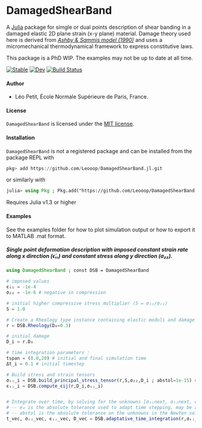 # DamagedShearBand

A [Julia](http://julialang.org) package for simgle or dual points description of shear banding in a damaged elastic 2D plane strain (x-y plane) material. Damage theory used here is derived from [*Ashby & Sammis model (1990)*](https://link.springer.com/article/10.1007/BF00878002) and uses a micromechanical thermodynamical framework to express constitutive laws. 

This package is a PhD WIP. The examples may not be up to date at all time.

[![Stable](https://img.shields.io/badge/docs-stable-blue.svg)](https://Leooop.github.io/DamagedShearBand.jl/stable)
[![Dev](https://img.shields.io/badge/docs-dev-blue.svg)](https://Leooop.github.io/DamagedShearBand.jl/dev)
[![Build Status](https://github.com/Leooop/DamagedShearBand.jl/workflows/CI/badge.svg)](https://github.com/Leooop/DamagedShearBand.jl/actions)

#### Author
- Léo Petit, École Normale Supérieure de Paris, France.

#### License

`DamagedShearBand` is licensed under the [MIT license](./LICENSE.md).

#### Installation

`DamagedShearBand` is not a registered package and can be installed from the package REPL with
```julia
pkg> add https://github.com/Leooop/DamagedShearBand.jl.git
```
or similarly with
```julia
julia> using Pkg ; Pkg.add("https://github.com/Leooop/DamagedShearBand.jl.git")
```
Requires Julia v1.3 or higher

#### Examples

See the examples folder for how to plot simulation output or how to export it to MATLAB .mat format.

##### Single point deformation description with imposed constant strain rate along x direction (ϵ̇₁₁) and constant stress along y direction (σ₂₂).

```julia
using DamagedShearBand ; const DSB = DamagedShearBand

# imposed values
ϵ̇₁₁ = -1e-4
σ₂₂ = -1e-6 # negative in compression

# initial higher compressive stress multiplier (S = σ₁₁/σ₂₂)
S = 1.0

# Create a Rheology type instance containing elastic moduli and damage parameters. Change default values by  supplying keywords arguments.
r = DSB.Rheology(D₀=0.3) 

# initial damage
D_i = r.D₀

# time integration parameters :
tspan = (0.0,20) # initial and final simulation time
Δt_i = 0.1 # initial timestep

# Build stress and strain tensors 
σᵢⱼ_i = DSB.build_principal_stress_tensor(r,S,σ₂₂,D_i ; abstol=1e-15) # takes care of the plane strain constraint by solving non linear out of plane strain wrt σ₃₃ using Newton algorithm
ϵᵢⱼ_i = DSB.compute_ϵij(r,D_i,σᵢⱼ_i)


# Integrate over time, by solving for the unknowns [σ₁₁next, σ₃₃next, ϵ₂₂next] at each timestep
# -- e₀ is the absolute tolerance used to adapt time stepping, may be a scalar or a NamedTuple with keys (D,σ,ϵ)
# -- abstol is the absolute tolerance on the unknowns in the Newton solver 
t_vec, σᵢⱼ_vec, ϵᵢⱼ_vec, D_vec = DSB.adaptative_time_integration(r,σᵢⱼ_i,ϵᵢⱼ_i,D_i,ϵ̇₁₁,Δt_i,tspan ; abstol=1e-12, time_maxiter=nothing, newton_maxiter=100, e₀=(D=1e-4, σ=1.0, ϵ=1e-6))

```